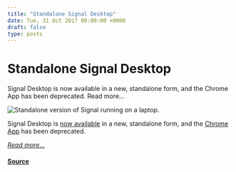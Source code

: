 ```yaml
---
title: "Standalone Signal Desktop"
date: Tue, 31 Oct 2017 00:00:00 +0000
draft: false
type: posts
---
```

# Standalone Signal Desktop





 Signal Desktop is now available in a new, standalone form, and the Chrome App has been deprecated. Read more... 

![Standalone version of Signal running on a laptop.](/blog/images/standalone-signal-desktop.png)

Signal Desktop is [now available](/download/) in a new, standalone form, and the [Chrome App](https://developer.chrome.com/apps/about_apps) has been deprecated.

[_Read more..._](https://signal.org/blog/standalone-signal-desktop/)

#### [Source](https://signal.org/blog/standalone-signal-desktop/)

